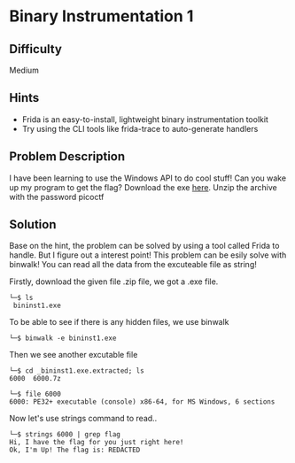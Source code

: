 # Binary Instrumentation 1
## Difficulty 
Medium 
## Hints 
- Frida is an easy-to-install, lightweight binary instrumentation toolkit
- Try using the CLI tools like frida-trace to auto-generate handlers
## Problem Description
I have been learning to use the Windows API to do cool stuff! Can you wake up my program to get the flag?
Download the exe [here](https://challenge-files.picoctf.net/c_verbal_sleep/c71239e2890bd0008ff9c1da986438d276e7a96ba123cb3bc7b04d5a3de27fe7/bininst1.zip). Unzip the archive with the password picoctf
## Solution
Base on the hint, the problem can be solved by using a tool called Frida to handle. But I figure out a interest point!
This problem can be esily solve with binwalk! You can read all the data from the excuteable file as string!

Firstly, download the given file .zip file, we got a .exe file. 
```
└─$ ls    
 bininst1.exe 
```
To be able to see if there is any hidden files, we use binwalk
```
└─$ binwalk -e bininst1.exe
```
Then we see another excutable file
```
└─$ cd _bininst1.exe.extracted; ls
6000  6000.7z
```
```
└─$ file 6000
6000: PE32+ executable (console) x86-64, for MS Windows, 6 sections
```
Now let's use strings command to read.. 
```
└─$ strings 6000 | grep flag
Hi, I have the flag for you just right here!
Ok, I'm Up! The flag is: REDACTED
```

